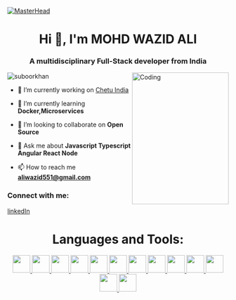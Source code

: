 [![MasterHead](https://static01.nyt.com/images/2020/12/23/business/23Techfix-illo/23Techfix-illo-superJumbo.gif)]()

<h1 align="center">Hi 👋, I'm MOHD WAZID ALI</h1>
<h3 align="center">A multidisciplinary Full-Stack developer from India</h3>
<img align="right" alt="Coding" height="300" width="220" style="object-fit:cover" src="https://lh3.googleusercontent.com/6wU_gQFUd78tQnjGC4mLAP-Uf1X3HiFYmZQkgeUjiGOnXic2N_EGyITN-JNAr46y9mjJ6PlXg0JShfVsbGz2ukabG3BiIvnRVBJNLTz0ok5AD_CzPulv_rioKcdRsJ-h4vXa-ztVGN3oQQs5KebycgRjmPhIjr5w5qHlOXhJKyDkFdaYaODECuOPCGiJN31cNevkBnraft0BJaQl1-mz-UI9gUDMe97py7frKXh1DpyK4XrG4N-9zRNJ0QtpnkbS73urBXdZe9lixn9KygCStszZ8FcWmyNVdDDyrXGQMOFk6D99O2AAne6eF9RWN7wiScpsGGbmCHCxBCBKA6AeikkSxaSTecbjyq6O1Y5UT_q9tnx-CMPTWouL6TEjbC11X81-PK66AjTc-HIW_LqoxpxsPKQybeSi56X_kt2kDxS1arK1Dsi4chhJEzeaM9dHrzqkwdylwuAfR2NyfX5s_jO3cRSaxkV_UzlV2xcs0l7KTYo_mkG83yq2u4tebhDEQzeZ6FSN8oLERPUVzSlqyURGmKnE2L3dbMgtIMnxIlFUtPeEoWWD6ZReI8SJnQaTlv9x_mSXapjpJC0X95mcq8kz0Bpt8A7-f8U4j-5c7sRrsh-shu5VsH44dkYwqrcofLpUlxzQIMD9_T9vahmhzYrsZTJ96htC_kOfRZ3AIo1loTAoQmTaL7Z_M9476bQvlo_R7hce4fcSzQH_7q5walWxNl2GCcgK8R2PxR1TSWbkoBvEzUjaLJnLw-7nvttD7AX2FWerDmk2hrmgGjO4NZ1Yqknvtejn3q7i-JFlMq2WyQ-_cYHZhqMJE8Yevojrwj2UIFYLjUerOp9_yjY8adAapD4_elECIK30wxZV7Ie6lo8xIONq7uQQlJwkCyHGQwGrg79kYmVc4WYtV3BPCLMd9UkFprA4ikTz0WXBKSko-81V6q80rji1RU_-uL2V4hRse9MpzoH3NPnioXGYy-g5MB66Y5OuFneTVMhLdZtWR8hQtf6646g=w884-h1572-no?authuser=0"
        alt="wazid ali" />
<p align="left">
    <img src="https://komarev.com/ghpvc/?username=kimjayden&label=Profile%20views&color=0e75b6&style=flat"
        alt="suboorkhan" />
</p>


- 🔭 I’m currently working on [Chetu India](https://www.chetu.com/)

- 🌱 I’m currently learning **Docker,Microservices**

- 👯 I’m looking to collaborate on **Open Source**

- 💬 Ask me about **Javascript Typescript Angular React Node**

- 📫 How to reach me **aliwazid551@gmail.com**

<h3 align="left">Connect with me:</h3>

[linkedIn](https://www.linkedin.com/in/mohd-wazid-ali-8373aa185/)
<br/>

<h1 align="center">Languages and Tools:</h1>
<p align="center">
    <a href="#" target="_blank" rel="noreferrer">
        <img style="object-fit: cover;" height="40"  src="https://firebasestorage.googleapis.com/v0/b/personal-36b0f.appspot.com/o/tags%2FReact-icon.svg.png2022-09-07T21%3A50%3A04.880Z?alt=media&token=7530eb4d-969e-46d7-bf4a-879cff8ffcec" 
             />
    </a>
     <a href="#" target="_blank" rel="noreferrer">
        <img height="40"  src="https://firebasestorage.googleapis.com/v0/b/personal-36b0f.appspot.com/o/tags%2FTypescript_logo_2020.svg.png2022-09-07T21%3A50%3A59.507Z?alt=media&token=20fdfd2a-6572-4dfa-9625-92d885b786e2" 
             />
    </a>
       <a href="#" target="_blank" rel="noreferrer">
        <img height="40"  src="https://firebasestorage.googleapis.com/v0/b/personal-36b0f.appspot.com/o/tags%2F5847ea22cef1014c0b5e4833.png2022-09-07T21%3A51%3A48.267Z?alt=media&token=5bafd23a-fa37-478a-b69c-892aa8058155" 
             />
    </a>
        <a href="#" target="_blank" rel="noreferrer">
        <img height="40"  src="https://firebasestorage.googleapis.com/v0/b/personal-36b0f.appspot.com/o/tags%2F5848309bcef1014c0b5e4a9a.png2022-09-07T21%3A52%3A17.475Z?alt=media&token=dc553302-18df-4a3e-8251-3d7538ce0d18" 
             />
    </a>
       </a>
        <a href="#" target="_blank" rel="noreferrer">
        <img height="40"  src="https://firebasestorage.googleapis.com/v0/b/personal-36b0f.appspot.com/o/tags%2Fnodejs-logo-FBE122E377-seeklogo.com.png2022-09-07T21%3A54%3A46.658Z?alt=media&token=77c98739-4caa-46ca-9b71-256df5164854" 
             />
    </a>
            <a href="#" target="_blank" rel="noreferrer">
        <img height="40"  src="https://firebasestorage.googleapis.com/v0/b/personal-36b0f.appspot.com/o/tags%2F62a7475d223343fbc2207cff.png2022-09-07T21%3A57%3A16.343Z?alt=media&token=35b45df6-343b-4623-82ef-31b112e111af" 
             />
    </a>
     <a href="#" target="_blank" rel="noreferrer">
        <img height="40"  src="https://firebasestorage.googleapis.com/v0/b/personal-36b0f.appspot.com/o/tags%2F5847f40ecef1014c0b5e488a.png2022-09-07T21%3A57%3A52.801Z?alt=media&token=3ff744fb-5c31-4405-89fe-e3370750f014" 
             />
    </a>
         <a href="#" target="_blank" rel="noreferrer">
        <img height="40"  src="https://firebasestorage.googleapis.com/v0/b/personal-36b0f.appspot.com/o/tags%2FJavaScript-logo.png2022-09-07T22%3A07%3A53.003Z?alt=media&token=424ab6dc-5f2b-47be-9bf6-a593a68f6177" 
             />
    </a>
       <a href="#" target="_blank" rel="noreferrer">
        <img height="40"  src="https://firebasestorage.googleapis.com/v0/b/personal-36b0f.appspot.com/o/tags%2Fvertical-logo-monochromatic.webp2022-09-07T22%3A09%3A29.389Z?alt=media&token=4151dde7-14e8-4007-8598-bc44b268d20c" 
             />
    </a>
           <a href="#" target="_blank" rel="noreferrer">
        <img height="40"  src="https://firebasestorage.googleapis.com/v0/b/personal-36b0f.appspot.com/o/tags%2F58480a44cef1014c0b5e4917.png2022-09-07T22%3A10%3A09.592Z?alt=media&token=2738f86e-6321-4706-83c0-1615944db63a" 
             />
    </a>
               <a href="#" target="_blank" rel="noreferrer">
        <img height="40"  src="https://firebasestorage.googleapis.com/v0/b/personal-36b0f.appspot.com/o/tags%2Fbootstrap-logo.png2022-09-07T22%3A21%3A00.058Z?alt=media&token=f6556aa6-80c7-4e56-a72e-24ec5f491137" 
             />
                       <a href="#" target="_blank" rel="noreferrer">
        <img height="40"  src="https://firebasestorage.googleapis.com/v0/b/personal-36b0f.appspot.com/o/tags%2FData-structure-and-algorithms.png2022-09-07T22%3A01%3A25.710Z?alt=media&token=2542007b-82cd-4581-b722-b94745d81182" 
             />
    </a>
          <a href="#" target="_blank" rel="noreferrer">
        <img height="40"  src="https://firebasestorage.googleapis.com/v0/b/personal-36b0f.appspot.com/o/tags%2F25231.png2022-09-07T22%3A02%3A59.833Z?alt=media&token=a62cba92-42fc-4991-9cd0-dee2768eac3d" 
             />
    </a>
</p>

